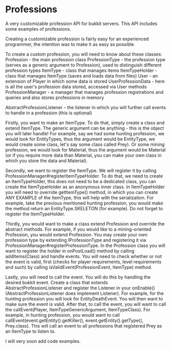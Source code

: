 # Professions

A very customizable profession API for bukkit servers. This API includes some examples of professions.

Creating a customizable profession is fairly easy for an experienced programmer, the intention was to make it as easy as possible.

To create a custom profession, you will need to know about these classes:
Profession - the main profession class
ProfessionType - the profession type (serves as a generic argument to Profession), used to distinguish different profession types
ItemType - class that manages items
ItemTypeHolder - class that manages ItemType (saves and loads data from files)
User - an extension of Player in which some data is stored
UserProfessionData - here is all the user's profession data stored, accessed via User methods
ProfessionManager - a manager that manages profession registrations and queries and also stores professions in memory

AbstractProfessionListener - the listener in which you will further call events to handle in a profession (this is optional)

Firstly, you want to make an ItemType. To do that, simply create a class and extend ItemType. The generic argument can be anything - this is the object you will later handle! For example, say we had some hunting profession, we would look for EntityTypes, thus the argument would be EntityType, we would create some class, let's say some class called Prey<EntityType>). Or some mining profession, we would look for Material, thus the argument would be Material (or if you require more data than Material, you can make your own class in which you store the data and Material).

Secondly, we want to register the ItemType. We will register it by calling ProfessionManager#registerItemTypeHolder. To do that, we need to create an ItemTypeHolder, this does not need to be a dedicated class, you can create the ItemTypeHolder as an anonymous inner class. In ItemTypeHolder you will need to override getItemType() method, in which you can create ANY EXAMPLE of the ItemType, this will help with the serialization. For example, take the previous mentioned hunting profession, you would make the method return an EntityType.SKELETON (for example). Do not forget to register the ItemTypeHolder.

Thirdly, you would want to make a class extend Profession and override the abstract methods.
For example, if you would like to a mining-oriented Profession, you would extend Profession<IMining>.
You may create your own profession type by extending IProfessionType and registering it via ProfessionManager#registerProfessionType.
In the Profession class you will want to register the holder in onPostLoad() method by calling addItems(Class<ItemTypeHolder>) and handle events. You will need to check whether or not the event is valid, first (checks for player requirements, level requirements and such) by calling isValidEvent(ProfessionEvent, ItemType) method.

Lastly, you will need to call the event. You will do this by handling the desired bukkit event. Create a class that extends AbstractProfessionListener and register the Listener in your onEnable() (AbstractProfessionListener does implement Listener). For example, for the hunting profession you will look for EntityDeathEvent. You will then want to make sure the event is valid. After that, to call the event, you will want to call the callEvent(Player, ItemTypeGenericArgument, ItemTypeClass). For example, in hunting profession, you would want to call callEvent(event.getEntity().getKiller(), event.getEntity().getType(), Prey.class). This will call an event to all professions that registered Prey as an ItemType to listen to.

I will very soon add code examples.

